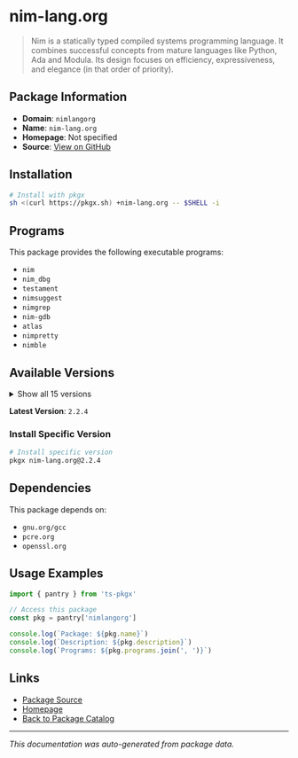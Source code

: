 # nim-lang.org

> Nim is a statically typed compiled systems programming language. It combines successful concepts from mature languages like Python, Ada and Modula. Its design focuses on efficiency, expressiveness, and elegance (in that order of priority).

## Package Information

- **Domain**: `nimlangorg`
- **Name**: `nim-lang.org`
- **Homepage**: Not specified
- **Source**: [View on GitHub](https://github.com/pkgxdev/pantry/tree/main/projects/nim-lang.org/package.yml)

## Installation

```bash
# Install with pkgx
sh <(curl https://pkgx.sh) +nim-lang.org -- $SHELL -i
```

## Programs

This package provides the following executable programs:

- `nim`
- `nim_dbg`
- `testament`
- `nimsuggest`
- `nimgrep`
- `nim-gdb`
- `atlas`
- `nimpretty`
- `nimble`

## Available Versions

<details>
<summary>Show all 15 versions</summary>

- `2.2.4`, `2.2.2`, `2.2.0`, `2.0.16`, `2.0.14`
- `2.0.12`, `2.0.8`, `2.0.6`, `2.0.4`, `2.0.2`
- `2.0.0`, `1.6.20`, `1.6.18`, `1.6.16`, `1.6.14`

</details>

**Latest Version**: `2.2.4`

### Install Specific Version

```bash
# Install specific version
pkgx nim-lang.org@2.2.4
```

## Dependencies

This package depends on:

- `gnu.org/gcc`
- `pcre.org`
- `openssl.org`

## Usage Examples

```typescript
import { pantry } from 'ts-pkgx'

// Access this package
const pkg = pantry['nimlangorg']

console.log(`Package: ${pkg.name}`)
console.log(`Description: ${pkg.description}`)
console.log(`Programs: ${pkg.programs.join(', ')}`)
```

## Links

- [Package Source](https://github.com/pkgxdev/pantry/tree/main/projects/nim-lang.org/package.yml)
- [Homepage](#)
- [Back to Package Catalog](../package-catalog.md)

---

*This documentation was auto-generated from package data.*
